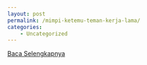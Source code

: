 ```yaml
---
layout: post
permalink: /mimpi-ketemu-teman-kerja-lama/
categories:
    - Uncategorized
---
```


[Baca Selengkapnya](/05)